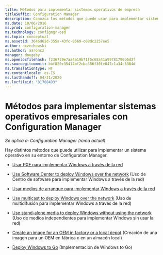 ```yaml
---
title: Métodos para implementar sistemas operativos de empresa
titleSuffix: Configuration Manager
description: Conozca los métodos que puede usar para implementar sistemas operativos empresariales en su entorno de Configuration Manager.
ms.date: 10/06/2016
ms.prod: configuration-manager
ms.technology: configmgr-osd
ms.topic: conceptual
ms.assetid: 3646d62d-355a-43fc-8569-c08dc2257ee5
author: aczechowski
ms.author: aaroncz
manager: dougeby
ms.openlocfilehash: f236729e7aa4a19b71f5c68a41a99781790b5d3f
ms.sourcegitcommit: bbf820c35414bf2cba356f30fe047c1a34c5384d
ms.translationtype: HT
ms.contentlocale: es-ES
ms.lasthandoff: 04/21/2020
ms.locfileid: "81708493"
---
```

# <a name="methods-to-deploy-enterprise-operating-systems-using-configuration-manager"></a>Métodos para implementar sistemas operativos empresariales con Configuration Manager

*Se aplica a: Configuration Manager (rama actual)*

Hay distintos métodos que puede utilizar para implementar un sistema operativo en su entorno de Configuration Manager.

-   [Usar PXE para implementar Windows a través de la red](use-pxe-to-deploy-windows-over-the-network.md)  

-   [Use Software Center to deploy Windows over the network](use-software-center-to-deploy-windows-over-the-network.md) (Uso de Centro de software para implementar Windows a través de la red)  

-   [Usar medios de arranque para implementar Windows a través de la red](use-bootable-media-to-deploy-windows-over-the-network.md)  

-   [Use multicast to deploy Windows over the network](use-multicast-to-deploy-windows-over-the-network.md) (Uso de multidifusión para implementar Windows a través de la red)  

-   [Use stand-alone media to deploy Windows without using the network](use-stand-alone-media-to-deploy-windows-without-using-the-network.md) (Uso de medios independientes para implementar Windows sin usar la red)  

-   [Create an image for an OEM in factory or a local depot](create-an-image-for-an-oem-in-factory-or-a-local-depot.md) (Creación de una imagen para un OEM en fábrica o en un almacén local)  

-   [Deploy Windows to Go](deploy-windows-to-go.md) (Implementación de Windows to Go)  
